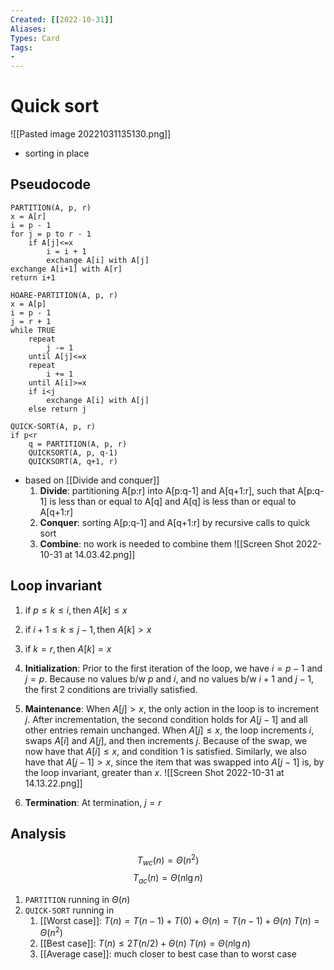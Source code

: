 ```yaml
---
Created: [[2022-10-31]]
Aliases: 
Types: Card
Tags: 
- 
---
```

# Quick sort
![[Pasted image 20221031135130.png]]
- sorting in place
## Pseudocode
```Pseudocode
PARTITION(A, p, r)
x = A[r]
i = p - 1
for j = p to r - 1
	if A[j]<=x
		i = i + 1
		exchange A[i] with A[j]
exchange A[i+1] with A[r]
return i+1

HOARE-PARTITION(A, p, r)
x = A[p]
i = p - 1
j = r + 1
while TRUE
	repeat
		j -= 1
	until A[j]<=x
	repeat
		i += 1
	until A[i]>=x
	if i<j
		exchange A[i] with A[j]
	else return j

QUICK-SORT(A, p, r)
if p<r
	q = PARTITION(A, p, r)
	QUICKSORT(A, p, q-1)
	QUICKSORT(A, q+1, r)
```
- based on [[Divide and conquer]]
  1. **Divide**: partitioning A[p:r] into A[p:q-1] and A[q+1:r], such that A[p:q-1] is less than or equal to A[q] and A[q] is less than or equal to A[q+1:r]
  2. **Conquer**: sorting A[p:q-1] and A[q+1:r] by recursive calls to quick sort
  3. **Combine**: no work is needed to combine them
![[Screen Shot 2022-10-31 at 14.03.42.png]]
## Loop invariant
1. $\text{if } p\leq k\leq i,\text{then }A[k]\leq x$
2. $\text{if } i+1\leq k\leq j-1, \text{then }A[k]>x$
3. $\text{if }k=r,\text{then }A[k]=x$

1. **Initialization**: 
   Prior to the first iteration of the loop, we have $i=p-1$ and $j=p$. Because no values b/w $p$ and $i$, and no values b/w $i+1$ and $j-1$, the first 2 conditions are trivially satisfied. 
2. **Maintenance**: 
   When $A[j]>x$, the only action in the loop is to increment $j$. After incrementation, the second condition holds for $A[j-1]$ and all other entries remain unchanged. When $A[j]\leq x$, the loop increments $i$, swaps $A[i]$ and $A[j]$, and then increments $j$. Because of the swap, we now have that $A[i]\leq x$, and condition 1 is satisfied. Similarly, we also have that $A[j-1]>x$, since the item that was swapped into $A[j-1]$ is, by the loop invariant, greater than $x$. 
   ![[Screen Shot 2022-10-31 at 14.13.22.png]]
3. **Termination**: 
   At termination, $j=r$
## Analysis
$$T_{wc}(n)=\Theta(n^2)$$
$$T_{ac}(n)=\Theta(n\lg n)$$
1. `PARTITION` running in $\Theta (n)$
2. `QUICK-SORT` running in 
   1. [[Worst case]]: 
      $T(n)=T(n-1)+T(0)+\Theta(n)=T(n-1)+\Theta(n)$
      $T(n)=\Theta(n^2)$
   2. [[Best case]]: 
      $T(n)\leq2T(n/2)+\Theta(n)$
      $T(n)=\Theta(n\lg n)$
   3. [[Average case]]: 
      much closer to best case than to worst case